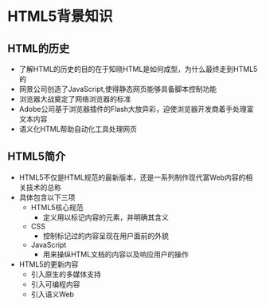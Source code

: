 # HTML5背景知识

## HTML的历史
- 了解HTML的历史的目的在于知晓HTML是如何成型，为什么最终走到HTML5的
- 网景公司创造了JavaScript,使得静态网页能够具备脚本控制功能
- 浏览器大战奠定了网络浏览器的标准
- Adobe公司基于浏览器插件的Flash大放异彩，迫使浏览器开发商着手处理富文本内容
- 语义化HTML帮助自动化工具处理网页

## HTML5简介
- HTML5不仅是HTML规范的最新版本，还是一系列制作现代富Web内容的相关技术的总称
- 具体包含以下三项
  - HTML5核心规范
    - 定义用以标记内容的元素，并明确其含义
  - CSS
    - 控制标记过的内容呈现在用户面前的外貌
  - JavaScript
    - 用来操纵HTML文档的内容以及响应用户的操作
- HTML5的更新内容
  - 引入原生的多媒体支持
  - 引入可编程内容
  - 引入语义Web

